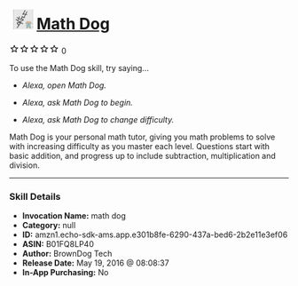 # &nbsp;<img src="skill_icon" alt="Math Dog icon" width="36"> [Math Dog](http://alexa.amazon.com/#skills/amzn1.echo-sdk-ams.app.e301b8fe-6290-437a-bed6-2b2e11e3ef06)
![0 stars](../../images/ic_star_border_black_18dp_1x.png)![0 stars](../../images/ic_star_border_black_18dp_1x.png)![0 stars](../../images/ic_star_border_black_18dp_1x.png)![0 stars](../../images/ic_star_border_black_18dp_1x.png)![0 stars](../../images/ic_star_border_black_18dp_1x.png) 0

To use the Math Dog skill, try saying...

* *Alexa, open Math Dog.*

* *Alexa, ask Math Dog to begin.*

* *Alexa, ask Math Dog to change difficulty.*

Math Dog is your personal math tutor, giving you math problems to solve with increasing difficulty as you master each level.  Questions start with basic addition, and progress up to include subtraction, multiplication and division.

***

### Skill Details

* **Invocation Name:** math dog
* **Category:** null
* **ID:** amzn1.echo-sdk-ams.app.e301b8fe-6290-437a-bed6-2b2e11e3ef06
* **ASIN:** B01FQ8LP40
* **Author:** BrownDog Tech
* **Release Date:** May 19, 2016 @ 08:08:37
* **In-App Purchasing:** No
